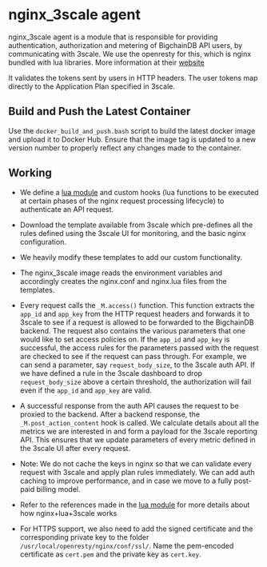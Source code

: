 # nginx_3scale agent
nginx_3scale agent is a module that is responsible for providing authentication,
authorization and metering of BigchainDB API users, by communicating with 3scale.
We use the openresty for this, which is nginx bundled with lua libraries.
More information at their [website](openresty.org/en)

It validates the tokens sent by users in HTTP headers.
The user tokens map directly to the Application Plan specified in 3scale.

## Build and Push the Latest Container
Use the `docker_build_and_push.bash` script to build the latest docker image
and upload it to Docker Hub.
Ensure that the image tag is updated to a new version number to properly
reflect any changes made to the container.


## Working

* We define a [lua module](./nginx.lua.template) and
  custom hooks (lua functions to be executed at certain phases of the nginx
  request processing lifecycle) to authenticate an API request.

* Download the template available from 3scale which pre-defines all the
  rules defined using the 3scale UI for monitoring, and the basic nginx
  configuration.

* We heavily modify these templates to add our custom functionality.

* The nginx_3scale image reads the environment variables and accordingly
  creates the nginx.conf and nginx.lua files from the templates.

* Every request calls the `_M.access()` function. This function extracts the
  `app_id` and `app_key` from the HTTP request headers and forwards it to
  3scale to see if a request is allowed to be forwarded to the BigchainDB
  backend. The request also contains the
  various parameters that one would like to set access policies on. If the
  `app_id` and `app_key` is successful, the access rules for the parameters
  passed with the request are checked to see if the request can pass through.
  For example, we can send a parameter, say `request_body_size`, to the 3scale
  auth API. If we have defined a rule in the 3scale dashboard to drop
  `request_body_size` above a certain threshold, the authorization will fail
  even if the `app_id` and `app_key` are valid.

* A successful response from the auth API causes the request to be proxied to
  the backend. After a backend response, the `_M.post_action_content` hook is
  called. We calculate details about all the metrics we are interested in and
  form a payload for the 3scale reporting API. This ensures that we update
  parameters of every metric defined in the 3scale UI after every request.

* Note: We do not cache the keys in nginx so that we can validate every request
  with 3scale and apply plan rules immediately. We can add auth caching to
  improve performance, and in case we move to a fully post-paid billing model.

* Refer to the references made in the [lua module](./nginx.lua.template) for 
  more details about how nginx+lua+3scale works

* For HTTPS support, we also need to add the signed certificate and the
  corresponding private key to the folder
  `/usr/local/openresty/nginx/conf/ssl/`. Name the pem-encoded certificate as
  `cert.pem` and the private key as `cert.key`.
